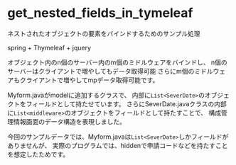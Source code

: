 # get_nested_fields_in_tymeleaf
ネストされたオブジェクトの要素をバインドするためのサンプル処理

spring + Thymeleaf + jquery

オブジェクト内のn個のサーバー内のm個のミドルウェアをバインドし、
n個のサーバーはクライアントで増やしてもデータ取得可能
さらにm個のミドルウェアもクライアントで増やしてmpデータ取得可能です。

Myform.javaがmodelに追加するクラスで、
内部に`List<SeverDate>`のオブジェクトをフィールドとして持たせています。
さらにSeverDate.javaクラスの内部に`List<middleware>`のオブジェクトをフィールドとして持たすことで、
構成管理情報画面のデータ構造を表現しました。

今回のサンプルデータでは、Myform.javaは`List<SeverDate>`しかフィールドがありませんが、
実際のプログラムでは、hiddenで申請コードなどを持たすことを想定したためです。


